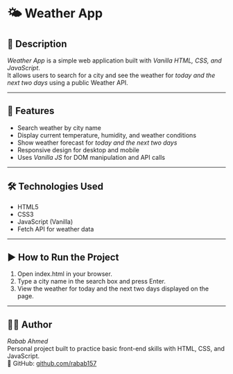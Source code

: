 # 🌤 Weather App

## 📖 Description
*Weather App* is a simple web application built with *Vanilla HTML, CSS, and JavaScript*.  
It allows users to search for a city and see the weather for *today and the next two days* using a public Weather API.

---

## 🚀 Features
- Search weather by city name  
- Display current temperature, humidity, and weather conditions  
- Show weather forecast for *today and the next two days*  
- Responsive design for desktop and mobile  
- Uses *Vanilla JS* for DOM manipulation and API calls

---

## 🛠 Technologies Used
- HTML5  
- CSS3  
- JavaScript (Vanilla)  
- Fetch API for weather data

---

## ▶ How to Run the Project
1. Open index.html in your browser.  
2. Type a city name in the search box and press Enter.  
3. View the weather for today and the next two days displayed on the page.

---

## 👩‍💻 Author
*Rabab Ahmed*  
Personal project built to practice basic front-end skills with HTML, CSS, and JavaScript.  
💼 GitHub: [github.com/rabab157](https://github.com/rabab157) 
